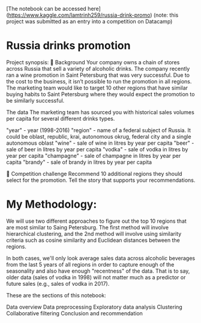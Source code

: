 [The notebook can be accessed here]  (https://www.kaggle.com/lamtrinh259/russia-drink-promo) (note: this project was submitted as an entry into a competition on Datacamp)


# Russia drinks promotion

Project synopsis: 
📖 Background
Your company owns a chain of stores across Russia that sell a variety of alcoholic drinks. The company recently ran a wine promotion in Saint Petersburg that was very successful. Due to the cost to the business, it isn’t possible to run the promotion in all regions. The marketing team would like to target 10 other regions that have similar buying habits to Saint Petersburg where they would expect the promotion to be similarly successful.

The data
The marketing team has sourced you with historical sales volumes per capita for several different drinks types.

"year" - year (1998-2016)
"region" - name of a federal subject of Russia. It could be oblast, republic, krai, autonomous okrug, federal city and a single autonomous oblast
"wine" - sale of wine in litres by year per capita
"beer" - sale of beer in litres by year per capita
"vodka" - sale of vodka in litres by year per capita
"champagne" - sale of champagne in litres by year per capita
"brandy" - sale of brandy in litres by year per capita

💪 Competition challenge
Recommend 10 additional regions they should select for the promotion.
Tell the story that supports your recommendations.

# My Methodology: 
We will use two different approaches to figure out the top 10 regions that are most similar to Saing Petersburg. The first method will involve hierarchical clustering, and the 2nd method will involve using similarity criteria such as cosine similarity and Euclidean distances between the regions.

In both cases, we'll only look average sales data across alcoholic beverages from the last 5 years of all regions in order to capture enough of the seasonality and also have enough "recentness" of the data. That is to say, older data (sales of vodka in 1998) will not matter much as a predictor or future sales (e.g., sales of vodka in 2017).

These are the sections of this notebook:

Data overview
Data preprocessing
Exploratory data analysis
Clustering
Collaborative filtering
Conclusion and recommendation

